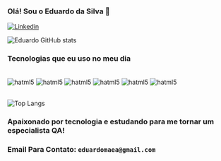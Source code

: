 ### Olá! Sou o Eduardo da Silva 👋

[![Linkedin](https://img.shields.io/badge/LinkedIn-0077B5?style=for-the-badge&logo=linkedin&logoColor=white)](https://www.linkedin.com/in/eduardodasilva11/)

![Eduardo GitHub stats](https://github-readme-stats.vercel.app/api?username=eduardoDaSilva11&show_icons=true&theme=radical)

### Tecnologias que eu uso no meu dia

<div style='display: inline_block'><br/>
    <img align='center' alt='hatml5' src='https://img.shields.io/badge/Postman-FF6C37?style=for-the-badge&logo=postman&logoColor=white'/>
    <img align='center' alt='hatml5' src='https://img.shields.io/badge/-cypress-%23E5E5E5?style=for-the-badge&logo=cypress&logoColor=058a5e'/>
    <img align='center' alt='hatml5' src='https://img.shields.io/badge/-selenium-%43B02A?style=for-the-badge&logo=selenium&logoColor=white'/>
    <img align='center' alt='hatml5' src='https://img.shields.io/badge/git-%23F05033.svg?style=for-the-badge&logo=git&logoColor=white'/>
    <img align='center' alt='hatml5' src='https://img.shields.io/badge/javascript-%23323330.svg?style=for-the-badge&logo=javascript&logoColor=%23F7DF1E'/>
    <img align='center' alt='hatml5' src='https://img.shields.io/badge/Jira-0052CC?style=for-the-badge&logo=Jira&logoColor=white'/>
</div> <br/>

![Top Langs](https://github-readme-stats.vercel.app/api/top-langs/?username=anuraghazra&layout=compact)

### Apaixonado por tecnologia e estudando para me tornar um especialista QA! 

### Email Para Contato: ```eduardomaea@gmail.com```
